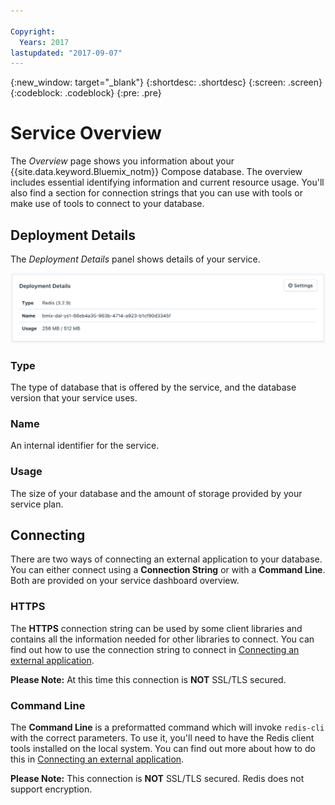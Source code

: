 ```yaml
---

Copyright:
  Years: 2017
lastupdated: "2017-09-07"
---
```


{:new_window: target="_blank"}
{:shortdesc: .shortdesc}
{:screen: .screen}
{:codeblock: .codeblock}
{:pre: .pre}

# Service Overview

The _Overview_ page shows you information about your {{site.data.keyword.Bluemix_notm}} Compose database. The overview includes essential identifying information and current resource usage. You'll also find a section for connection strings that you can use with tools or make use of tools to connect to your database.

## Deployment Details

The _Deployment Details_ panel shows details of your service.

![Deployment Details](./images/redis-deployment-details.png "A view of the Deployment Details panel")

### Type

The type of database that is offered by the service, and the database version that your service uses.

### Name

An internal identifier for the service.

### Usage

The size of your database and the amount of storage provided by your service plan.


## Connecting

There are two ways of connecting an external application to your database. You can either connect using a **Connection String** or with a **Command Line**. Both are provided on your service dashboard overview.

### HTTPS

The **HTTPS** connection string can be used by some client libraries and contains all the information needed for other libraries to connect. You can find out how to use the connection string to connect in [Connecting an external application](./connecting-external.html).

**Please Note:** At this time this connection is **NOT** SSL/TLS secured. 

### Command Line

The **Command Line** is a preformatted command which will invoke `redis-cli` with the correct parameters. To use it, you'll need to have the Redis client tools installed on the local system. You can find out more about how to do this in [Connecting an external application](./connecting-external.html).

**Please Note:**  This connection is **NOT** SSL/TLS secured. Redis does not support encryption.



